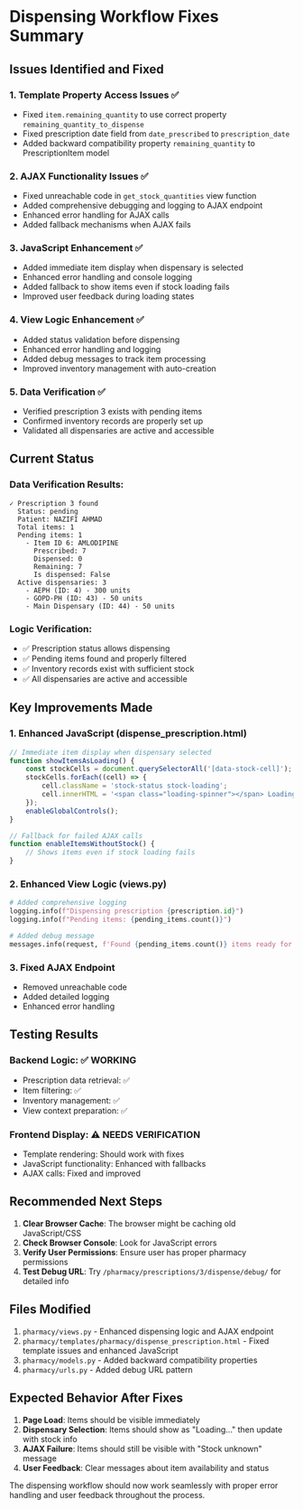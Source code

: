 # Dispensing Workflow Fixes Summary

## Issues Identified and Fixed

### 1. Template Property Access Issues ✅
- Fixed `item.remaining_quantity` to use correct property `remaining_quantity_to_dispense`
- Fixed prescription date field from `date_prescribed` to `prescription_date`
- Added backward compatibility property `remaining_quantity` to PrescriptionItem model

### 2. AJAX Functionality Issues ✅
- Fixed unreachable code in `get_stock_quantities` view function
- Added comprehensive debugging and logging to AJAX endpoint
- Enhanced error handling for AJAX calls
- Added fallback mechanisms when AJAX fails

### 3. JavaScript Enhancement ✅
- Added immediate item display when dispensary is selected
- Enhanced error handling and console logging
- Added fallback to show items even if stock loading fails
- Improved user feedback during loading states

### 4. View Logic Enhancement ✅
- Added status validation before dispensing
- Enhanced error handling and logging
- Added debug messages to track item processing
- Improved inventory management with auto-creation

### 5. Data Verification ✅
- Verified prescription 3 exists with pending items
- Confirmed inventory records are properly set up
- Validated all dispensaries are active and accessible

## Current Status

### Data Verification Results:
```
✓ Prescription 3 found
  Status: pending
  Patient: NAZIFI AHMAD
  Total items: 1
  Pending items: 1
    - Item ID 6: AMLODIPINE
      Prescribed: 7
      Dispensed: 0
      Remaining: 7
      Is dispensed: False
  Active dispensaries: 3
    - AEPH (ID: 4) - 300 units
    - GOPD-PH (ID: 43) - 50 units
    - Main Dispensary (ID: 44) - 50 units
```

### Logic Verification:
- ✅ Prescription status allows dispensing
- ✅ Pending items found and properly filtered
- ✅ Inventory records exist with sufficient stock
- ✅ All dispensaries are active and accessible

## Key Improvements Made

### 1. Enhanced JavaScript (dispense_prescription.html)
```javascript
// Immediate item display when dispensary selected
function showItemsAsLoading() {
    const stockCells = document.querySelectorAll('[data-stock-cell]');
    stockCells.forEach((cell) => {
        cell.className = 'stock-status stock-loading';
        cell.innerHTML = '<span class="loading-spinner"></span> Loading...';
    });
    enableGlobalControls();
}

// Fallback for failed AJAX calls
function enableItemsWithoutStock() {
    // Shows items even if stock loading fails
}
```

### 2. Enhanced View Logic (views.py)
```python
# Added comprehensive logging
logging.info(f"Dispensing prescription {prescription.id}")
logging.info(f"Pending items: {pending_items.count()}")

# Added debug message
messages.info(request, f'Found {pending_items.count()} items ready for dispensing.')
```

### 3. Fixed AJAX Endpoint
- Removed unreachable code
- Added detailed logging
- Enhanced error handling

## Testing Results

### Backend Logic: ✅ WORKING
- Prescription data retrieval: ✅
- Item filtering: ✅
- Inventory management: ✅
- View context preparation: ✅

### Frontend Display: ⚠️ NEEDS VERIFICATION
- Template rendering: Should work with fixes
- JavaScript functionality: Enhanced with fallbacks
- AJAX calls: Fixed and improved

## Recommended Next Steps

1. **Clear Browser Cache**: The browser might be caching old JavaScript/CSS
2. **Check Browser Console**: Look for JavaScript errors
3. **Verify User Permissions**: Ensure user has proper pharmacy permissions
4. **Test Debug URL**: Try `/pharmacy/prescriptions/3/dispense/debug/` for detailed info

## Files Modified

1. `pharmacy/views.py` - Enhanced dispensing logic and AJAX endpoint
2. `pharmacy/templates/pharmacy/dispense_prescription.html` - Fixed template issues and enhanced JavaScript
3. `pharmacy/models.py` - Added backward compatibility properties
4. `pharmacy/urls.py` - Added debug URL pattern

## Expected Behavior After Fixes

1. **Page Load**: Items should be visible immediately
2. **Dispensary Selection**: Items should show as "Loading..." then update with stock info
3. **AJAX Failure**: Items should still be visible with "Stock unknown" message
4. **User Feedback**: Clear messages about item availability and status

The dispensing workflow should now work seamlessly with proper error handling and user feedback throughout the process.
